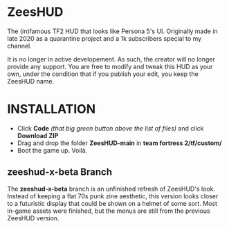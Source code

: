 # ZeesHUD
The (in)famous TF2 HUD that looks like Persona 5's UI.
Originally made in late 2020 as a quarantine project and a 1k subscribers special to my channel.

It is no longer in active developement. As such, the creator will no longer provide any support. You are free to modify and tweak this HUD as your own, under the condition that if you publish your edit, you keep the ZeesHUD name.


# INSTALLATION
- Click **Code** *(that big green button above the list of files)* and click **Download ZIP**
- Drag and drop the folder **ZeesHUD-main** in **team fortress 2/tf/custom/**
- Boot the game up. Voilà.

## zeeshud-x-beta Branch
The **zeeshud-x-beta** branch is an unfinished refresh of ZeesHUD's look. Instead of keeping a flat 70s punk zine aesthetic, this version looks closer to a futuristic display that could be shown on a helmet of some sort. Most in-game assets were finished, but the menus are still from the previous ZeesHUD version.
